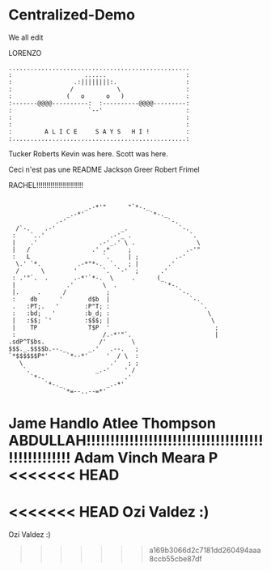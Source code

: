 # Centralized-Demo
We all edit

LORENZO


    ..................................................
    :                    ......                      :
    :                 .:||||||||:.                   :
    :                /            \                  :
    :               (   o      o   )                 :
    :-------@@@@----------:  :----------@@@@---------:
    :                     `--'                       :
    :                                                :
    :                                                :
    :         A L I C E     S A Y S   H I !          :
    :................................................:

Tucker Roberts
Kevin was here.
Scott was here.


Ceci n'est pas une README
Jackson Greer
Robert Frimel


RACHEL!!!!!!!!!!!!!!!!!!!!!!!

```

                     _.-*'"      "`*-._                   
                _.-*'                  `*-._              
             .-'                            `-.           
  /`-.    .-'                  _.              `-.        
 :    `..'                  .-'_ .                `.      
 |    .'                 .-'_.' \ .                 \     
 |   /                 .' .*     ;               .-'"     
 :   L                    `.     | ;          .-'         
  \.' `*.          .-*"*-.  `.   ; |        .'            
  /      \        '       `.  `-'  ;      .'              
 : .'"`.  .       .-*'`*-.  \     .      (_               
 |              .'        \  .             `*-.           
 |.     .      /           ;                   `-.        
 :    db      '       d$b  |                      `-.     
 .   :PT;.   '       :P"T; :                         `.   
 :   :bd;   '        :b_d; :                           \  
 |   :$$; `'         :$$$; |                            \ 
 |    TP              T$P  '                             ;
 :                        /.-*'"`.                       |
.sdP^T$bs.               /'       \                       
$$$._.$$$$b.--._      _.'   .--.   ;                      
`*$$$$$$P*'     `*--*'     '  / \  :                      
   \                        .'   ; ;               
    `.                  _.-'    ' /                       
      `*-.                      .'                        
          `*-._            _.-*'                          
               `*=--..--=*'
```
















Jame Handlo
Atlee Thompson
ABDULLAH!!!!!!!!!!!!!!!!!!!!!!!!!!!!!!!!!!!!!!!!!!!!!!!!!!
Adam Vinch
Meara P
<<<<<<< HEAD
=======

<<<<<<< HEAD
Ozi Valdez :)
=======
Ozi Valdez :)
>>>>>>> a169b3066d2c7181dd260494aaa8ccb55cbe87df
